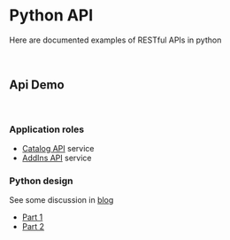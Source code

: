 # Python API

Here are documented examples of RESTful APIs in python


<br/><a name='api'></a>
## Api Demo

<br/><a name='application-roles'></a>
### Application roles

  * [Catalog API](pyapi/catalog-api) service
  * [AddIns API](pyapi/addins-api) service


### Python design

  See some discussion in [blog](https://boathill.wordpress.com/2015/07/20/python-class-in-design/)

  * [Part 1](demo/python-design-part-1.md)
  * [Part 2](demo/python-design-part-2.md)
